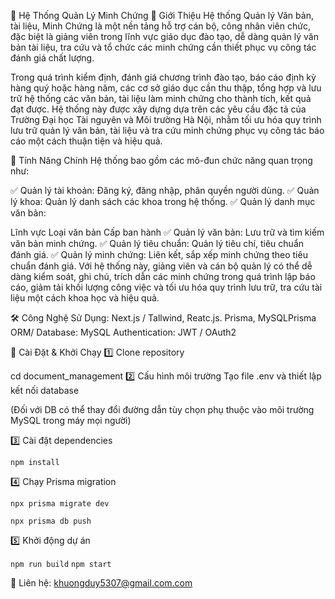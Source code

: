 📌 Hệ Thống Quản Lý Minh Chứng 🔹 Giới Thiệu Hệ thống Quản lý Văn bản, tài liệu, Minh Chứng là một nền tảng hỗ trợ cán bộ, công nhân viên chức, đặc biệt là giảng viên trong lĩnh vực giáo dục đào tạo, dễ dàng quản lý văn bản tài liệu, tra cứu và tổ chức các minh chứng cần thiết phục vụ công tác đánh giá chất lượng.

Trong quá trình kiểm định, đánh giá chương trình đào tạo, báo cáo định kỳ hàng quý hoặc hàng năm, các cơ sở giáo dục cần thu thập, tổng hợp và lưu trữ hệ thống các văn bản, tài liệu làm minh chứng cho thành tích, kết quả đạt được. Hệ thống này được xây dựng dựa trên các yêu cầu đặc tả của Trường Đại học Tài nguyên và Môi trường Hà Nội, nhằm tối ưu hóa quy trình lưu trữ quản lý văn bản, tài liệu và tra cứu minh chứng phục vụ công tác báo cáo một cách thuận tiện và hiệu quả.

🚀 Tính Năng Chính Hệ thống bao gồm các mô-đun chức năng quan trọng như:

✅ Quản lý tài khoản: Đăng ký, đăng nhập, phân quyền người dùng. ✅ Quản lý khoa: Quản lý danh sách các khoa trong hệ thống. ✅ Quản lý danh mục văn bản:

Lĩnh vực Loại văn bản Cấp ban hành ✅ Quản lý văn bản: Lưu trữ và tìm kiếm văn bản minh chứng. ✅ Quản lý tiêu chuẩn: Quản lý tiêu chí, tiêu chuẩn đánh giá. ✅ Quản lý minh chứng: Liên kết, sắp xếp minh chứng theo tiêu chuẩn đánh giá. Với hệ thống này, giảng viên và cán bộ quản lý có thể dễ dàng kiểm soát, ghi chú, trích dẫn các minh chứng trong quá trình lập báo cáo, giảm tải khối lượng công việc và tối ưu hóa quy trình lưu trữ, tra cứu tài liệu một cách khoa học và hiệu quả.

🛠 Công Nghệ Sử Dụng: Next.js / Tallwind, Reatc.js. Prisma, MySQLPrisma ORM/  Database: MySQL Authentication: JWT / OAuth2 

📌 Cài Đặt & Khởi Chạy 
1️⃣ Clone repository

cd document_management
2️⃣ Cấu hình môi trường Tạo file .env và thiết lập kết nối database

(Đối với DB có thể thay đổi đường dẫn tùy chọn phụ thuộc vào môi trường MySQL trong máy mọi người)

3️⃣ Cài đặt dependencies

`npm install`

4️⃣ Chạy Prisma migration

`npx prisma migrate dev`

`npx prisma db push`

5️⃣ Khởi động dự án

`npm run build`
`npm start`

📩 Liên hệ: khuongduy5307@gmail.com.com

